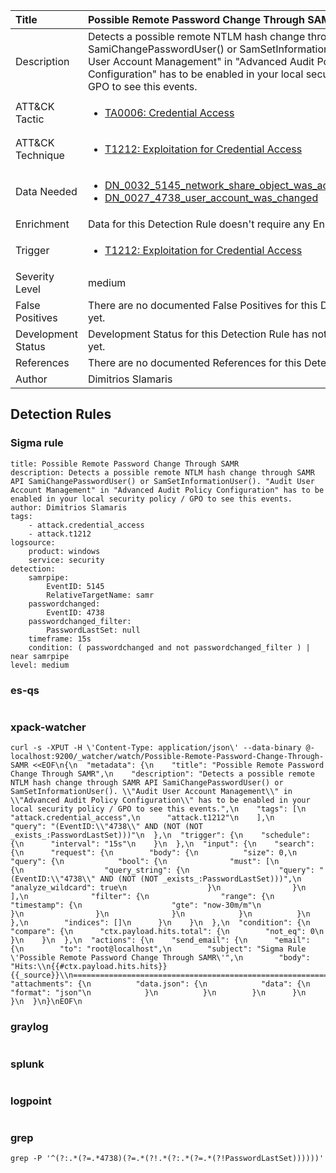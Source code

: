 | Title                | Possible Remote Password Change Through SAMR                                                                                                                                                 |
|:---------------------|:------------------------------------------------------------------------------------------------------------------------------------------------------------|
| Description          | Detects a possible remote NTLM hash change through SAMR API SamiChangePasswordUser() or SamSetInformationUser(). "Audit User Account Management" in "Advanced Audit Policy Configuration" has to be enabled in your local security policy / GPO to see this events.                                                                                                                                           |
| ATT&amp;CK Tactic    |  <ul><li>[TA0006: Credential Access](https://attack.mitre.org/tactics/TA0006)</li></ul>  |
| ATT&amp;CK Technique | <ul><li>[T1212: Exploitation for Credential Access](https://attack.mitre.org/techniques/T1212)</li></ul>  |
| Data Needed          | <ul><li>[DN_0032_5145_network_share_object_was_accessed_detailed](../Data_Needed/DN_0032_5145_network_share_object_was_accessed_detailed.md)</li><li>[DN_0027_4738_user_account_was_changed](../Data_Needed/DN_0027_4738_user_account_was_changed.md)</li></ul>  |
| Enrichment           |  Data for this Detection Rule doesn't require any Enrichments.  |
| Trigger              | <ul><li>[T1212: Exploitation for Credential Access](../Triggers/T1212.md)</li></ul>  |
| Severity Level       | medium |
| False Positives      |  There are no documented False Positives for this Detection Rule yet.  |
| Development Status   |  Development Status for this Detection Rule has not been defined yet.  |
| References           |  There are no documented References for this Detection Rule yet.  |
| Author               | Dimitrios Slamaris |


## Detection Rules

### Sigma rule

```
title: Possible Remote Password Change Through SAMR 
description: Detects a possible remote NTLM hash change through SAMR API SamiChangePasswordUser() or SamSetInformationUser(). "Audit User Account Management" in "Advanced Audit Policy Configuration" has to be enabled in your local security policy / GPO to see this events.
author: Dimitrios Slamaris
tags:
    - attack.credential_access
    - attack.t1212
logsource:
    product: windows
    service: security
detection:
    samrpipe:
        EventID: 5145
        RelativeTargetName: samr
    passwordchanged:
        EventID: 4738
    passwordchanged_filter:
        PasswordLastSet: null
    timeframe: 15s 
    condition: ( passwordchanged and not passwordchanged_filter ) | near samrpipe
level: medium

```





### es-qs
    
```

```


### xpack-watcher
    
```
curl -s -XPUT -H \'Content-Type: application/json\' --data-binary @- localhost:9200/_watcher/watch/Possible-Remote-Password-Change-Through-SAMR <<EOF\n{\n  "metadata": {\n    "title": "Possible Remote Password Change Through SAMR",\n    "description": "Detects a possible remote NTLM hash change through SAMR API SamiChangePasswordUser() or SamSetInformationUser(). \\"Audit User Account Management\\" in \\"Advanced Audit Policy Configuration\\" has to be enabled in your local security policy / GPO to see this events.",\n    "tags": [\n      "attack.credential_access",\n      "attack.t1212"\n    ],\n    "query": "(EventID:\\"4738\\" AND (NOT (NOT _exists_:PasswordLastSet)))"\n  },\n  "trigger": {\n    "schedule": {\n      "interval": "15s"\n    }\n  },\n  "input": {\n    "search": {\n      "request": {\n        "body": {\n          "size": 0,\n          "query": {\n            "bool": {\n              "must": [\n                {\n                  "query_string": {\n                    "query": "(EventID:\\"4738\\" AND (NOT (NOT _exists_:PasswordLastSet)))",\n                    "analyze_wildcard": true\n                  }\n                }\n              ],\n              "filter": {\n                "range": {\n                  "timestamp": {\n                    "gte": "now-30m/m"\n                  }\n                }\n              }\n            }\n          }\n        },\n        "indices": []\n      }\n    }\n  },\n  "condition": {\n    "compare": {\n      "ctx.payload.hits.total": {\n        "not_eq": 0\n      }\n    }\n  },\n  "actions": {\n    "send_email": {\n      "email": {\n        "to": "root@localhost",\n        "subject": "Sigma Rule \'Possible Remote Password Change Through SAMR\'",\n        "body": "Hits:\\n{{#ctx.payload.hits.hits}}{{_source}}\\n================================================================================\\n{{/ctx.payload.hits.hits}}",\n        "attachments": {\n          "data.json": {\n            "data": {\n              "format": "json"\n            }\n          }\n        }\n      }\n    }\n  }\n}\nEOF\n
```


### graylog
    
```

```


### splunk
    
```

```


### logpoint
    
```

```


### grep
    
```
grep -P '^(?:.*(?=.*4738)(?=.*(?!.*(?:.*(?=.*(?!PasswordLastSet))))))'
```




